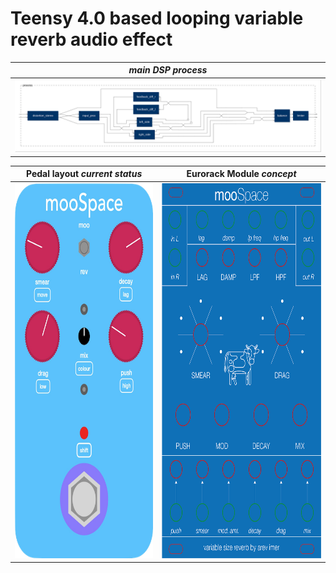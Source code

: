 # Teensy 4.0 based looping variable reverb audio effect


<center>
  
|       *main DSP process*      |
|:-----------------------------:|
| ![Process](media/process.svg) |

|           Pedal layout *current status*         |            Eurorack Module *concept*             |
|-------------------------------------------------|--------------------------------------------------|
| <img src="media/pedal_layout.png" height="600"> | <img src="media/module_layout.png" height="600"> |

</center>
